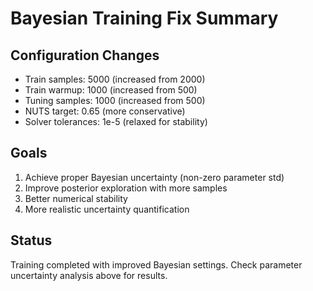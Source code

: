 # Bayesian Training Fix Summary

## Configuration Changes
- Train samples: 5000 (increased from 2000)
- Train warmup: 1000 (increased from 500)
- Tuning samples: 1000 (increased from 500)
- NUTS target: 0.65 (more conservative)
- Solver tolerances: 1e-5 (relaxed for stability)

## Goals
1. Achieve proper Bayesian uncertainty (non-zero parameter std)
2. Improve posterior exploration with more samples
3. Better numerical stability
4. More realistic uncertainty quantification

## Status
Training completed with improved Bayesian settings.
Check parameter uncertainty analysis above for results.
